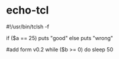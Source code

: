 # echo-tcl

#!/usr/bin/tclsh -f

if ($a == 25)
puts "good"
else
puts "wrong"

#add form v0.2
while ($b >= 0)
do sleep 50
